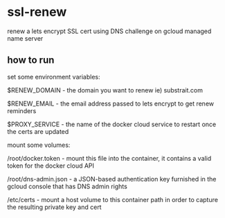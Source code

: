 # ssl-renew
renew a lets encrypt SSL cert using DNS challenge on gcloud managed name server

## how to run

set some environment variables: 

$RENEW_DOMAIN - the domain you want to renew ie) substrait.com

$RENEW_EMAIL - the email address passed to lets encrypt to get renew reminders

$PROXY_SERVICE - the name of the docker cloud service to restart once the certs are updated

mount some volumes:

/root/docker.token - mount this file into the container, it contains a valid token for the docker cloud API

/root/dns-admin.json - a JSON-based authentication key furnished in the gcloud console that has DNS admin rights

/etc/certs - mount a host volume to this container path in order to capture the resulting private key and cert
